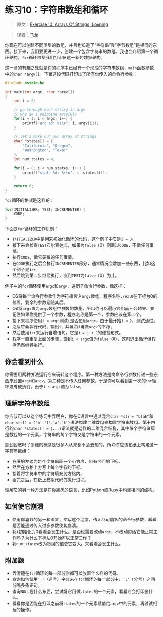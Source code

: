 # 练习10：字符串数组和循环

> 原文：[Exercise 10: Arrays Of Strings, Looping](http://c.learncodethehardway.org/book/ex10.html)

> 译者：[飞龙](https://github.com/wizardforcel)

你现在可以创建不同类型的数组，并且也知道了“字符串”和“字节数组”是相同的东西。接下来，我们要更进一步，创建一个包含字符串的数组。我也会介绍第一个循环结构，`for`循环来帮我们打印出这一新的数据结构。

这一章的有趣之处就是你的程序中已经有一个现成的字符串数组，`main`函数参数中的`char *argv[]`。下面这段代码打印出了所有你传入的命令行参数：

```c
#include <stdio.h>

int main(int argc, char *argv[])
{
    int i = 0;

    // go through each string in argv
    // why am I skipping argv[0]?
    for(i = 1; i < argc; i++) {
        printf("arg %d: %s\n", i, argv[i]);
    }

    // let's make our own array of strings
    char *states[] = {
        "California", "Oregon",
        "Washington", "Texas"
    };
    int num_states = 4;

    for(i = 0; i < num_states; i++) {
        printf("state %d: %s\n", i, states[i]);
    }

    return 0;
}
```

`for`循环的格式是这样的：

```c
for(INITIALIZER; TEST; INCREMENTER) {
    CODE;
}
```

下面是`for`循环的工作机制：

+ `INITIALIZER`中是用来初始化循环的代码，这个例子中它是`i = 0`。
+ 接下来会检查`TEST`布尔表达式，如果为`false`（0）则跳过`CODE`，不做任何事情。
+ 执行`CODE`，做它要做的任何事情。
+ 在`CODE`执行之后会执行`INCREMENTER`部分，通常情况会增加一些东西，比如这个例子是`i++`。
+ 然后跳到第二步继续执行，直到`TEST`为`false`（0）为止。

例子中的`for`循环使用`argc`和`argv`，遍历了命令行参数，像这样：

+ OS将每个命令行参数作为字符串传入`argv`数组，程序名称`./ex10`在下标为0的位置，剩余的参数紧随其后。
+ OS将`argc`置为`argv`数组中参数的数量，所以你可以遍历它们而不会越界。要记住如果你提供了一个参数，程序名称是第一个，参数应该在第二个。
+ 接下来程序使用`i < argc`测试`i`是否使用`argc`，由于最开始`1 < 2`，测试通过。
+ 之后它会执行代码，输出`i`，并且将`i`用做`argv`的下标。
+ 然后使用`i++`来运行自增语句，它是`i = i + 1`的便捷形式。
+ 程序一直重复上面的步骤，直到`i < argc`值为`false`（0），这时退出循环但程序仍然继续执行。

## 你会看到什么

你需要用两种方法运行它来玩转这个程序。第一种方法是向命令行参数传递一些东西来设置`argc`和`argv`。第二种是不传入任何参数，于是你可以看到第一次的`for`循环没有被执行，由于`i < argc`值为`false`。

## 理解字符串数组

你应该可以从这个练习中弄明白，你在C语言中通过混合`char *str = "blah"`和`char str[] = {'b','l','a','h'}`语法构建二维数组来构建字符串数组。第十四行的`char *states[] = {...}`语法就是这样的二维混合结构，其中每个字符串都是数组的一个元素，字符串的每个字符又是字符串的一个元素。


感到困惑吗？多维的概念是很多人从来都不会去想的，所以你应该在纸上构建这一字符串数组：

+ 在纸的左边为每个字符串画一个小方格，带有它们的下标。
+ 然后在方格上方写上每个字符的下标。
+ 接着将字符串中的字符填充到方格内。
+ 画完之后，在纸上模拟代码的执行过程。

理解它的另一种方法是在你熟悉的语言，比如Python或Ruby中构建相同的结构。

## 如何使它崩溃

+ 使用你喜欢的另一种语言，来写这个程序。传入尽可能多的命令行参数，看看是否能通过传入过多参数使其崩溃。
+ 将`i`初始化为0看看会发生什么。是否也需要改动`argc`，不改动的话它能正常工作吗？为什么下标从0开始可以正常工作？
+ 将`num_states`改为错误的值使它变大，来看看会发生什么。

## 附加题

+ 弄清楚在`for`循环的每一部分你都可以放置什么样的代码。
+ 查询如何使用`','`（逗号）字符来在`for`循环的每一部分中，`';'`（分号）之间分隔多条语句。
+ 查询`NULL`是什么东西，尝试将它用做`states`的一个元素，看看它会打印出什么。
+ 看看你是否能在打印之前将`states`的一个元素赋值给`argv`中的元素，再试试相反的操作。
